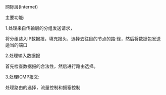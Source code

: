 网际层(Internet)

主要功能:

1.处理来自传输层的分组发送请求，

将分组装入IP数据报，填充报头，选择去往目的节点的路:径，然后将数据包发送适当的端口

2.处理输入数据报

首先检查数据报的合法性，然后进行路由选择。

3.处理ICMP报文:

处理路由的选择，流量控制和拥塞控制


